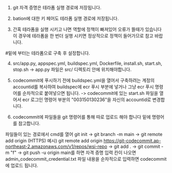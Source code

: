 1. git 자격 증명은 테라폼 실행 경로에 저장됩니다.

2. bation에 대한 키 페어도 테라폼 실행 경로에 저장됩니다. 

3. 간혹 테라폼을 실행 시키고 나면 역할에 정책이 빠져있어 오류가 뜰때가 있습니다 이 경우에 테라폼을 한 번더 실행 시키면 정상적으로 정책이 들어가므로 참고 바랍니다.

#밑에 부터는 테라폼으로 구축 후 설정합니다.

4. src/app.py, appspec.yml, buildspec.yml, Dockerfile, install.sh, start.sh, stop.sh -> app.py 파일은 src/ 디렉토리 안에 위치해야합니다.

5. codecommit에 푸시하기 전에 buildspec.yml을 열어서 구축하려는 계정의 accountid를 복사하여 buildspec에 ecr 푸시 부분에 넣거나 그냥 ecr 푸시 명령어를 순차적으로 붙여넣으면 됩니다.
    -> codecommit에 있는 start.sh 파일을 열어서 ecr 로그인 명령어 부분의 "003150130236"을 자신의 accountid로 변경합니다. 

5. codecommit에 파일들을 git 명령어를 통해 따로 업로드 해야 합니다 밑에 명령어를 참고합니다.

파일들이 있는 경로에서 cmd를 열어 git init -> git branch -m main -> git remote add origin (HTTPS) 예시) git remote add origin https://git-codecommit.ap-northeast-2.amazonaws.com/v1/repos/wsi-repo
-> git add . -> git commit -m "f" -> git push -u origin main를 하면 자격 증명 입력 칸이 나오면 admin_codecommit_credential.txt 파일 내용을 순차적으로 입력하면 codecommit에 업로드 됩니다.